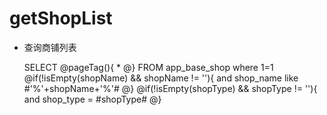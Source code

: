 getShopList
===
* 查询商铺列表
    
    SELECT
        @pageTag(){
        *
        @}
    FROM app_base_shop
    where 1=1	
    @if(!isEmpty(shopName) && shopName != ''){
        and shop_name like #'%'+shopName+'%'#
    @}
    @if(!isEmpty(shopType) && shopType != ''){
        and shop_type = #shopType#
    @}